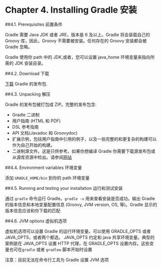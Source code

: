 Chapter 4. Installing Gradle 安装
===================

##4.1. Prerequisites 前置条件

Gradle 需要 Java JDK 或者 JRE，版本是 6 及以上。Gradle 将会装载自己的 Groovy 库，因此，Groovy 不需要被安装。任何存在的 Groovy 安装都会被 Gradle 忽略。

Gradle 使用你 path 中的 JDK,或者，您可以设置 java_home 环境变量来指向所需的 JDK 安装目录。

##4.2. Download 下载

[下载](http://www.gradle.org/downloads) Gradle 的发布包.

##4.3. Unpacking 解压

Gradle 的发布包被打包成 ZIP。完整的发布包含:

* Gradle 二进制
* 用户指南 (HTML 和 PDF)
* DSL 参考指南
* API 文档(Javadoc 和 Groovydoc)
* 扩展示例，包括用户指南中引用的例子，以及一些完整的和更复杂的构建可以作为自己开始的构建。
* 二进制源文件。这是只供参考。如果你想编译 Gradle 你需要下载源发布包或从源库资源中检出。请参阅[网站](http://www.gradle.org/development) 

##4.4. Environment variables 环境变量

添加 `GRADLE_HOME/bin` 到你的 path 环境变量

##4.5. Running and testing your installation 运行和测试安装

通过 `gradle` 命令运行 Gradle。`gradle -v` 用来查看安装是否成功。输出 	Gradle 的版本信息和本地变量配置信息	 (Groovy, JVM version, OS, 等)。Gradle 显示的版本信息应该和你下载的匹配

##4.6. JVM options 虚拟机选项

虚拟机选项可以设置 Gradle 的运行环境变量。可以使用   GRADLE_OPTS 或者 JAVA_OPTS，或者两个都选。 JAVA_OPTS 约定和 java 共享环境变量。典型的案例是在 JAVA_OPTS 设置 HTTP 代理，在 GRADLE_OPTS 设置内存。这些变量也可在`gradle` 或者 `gradlew` 脚本开始时设置
 
注意：目前无法在命令行工具为 Gradle 设置 JVM 选项